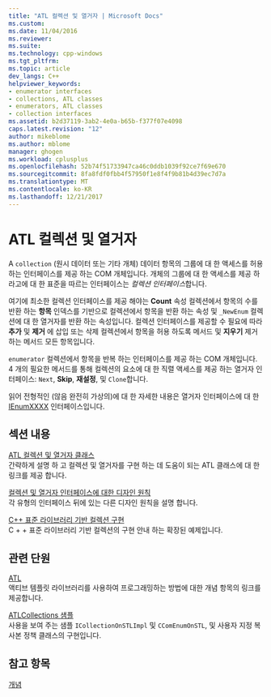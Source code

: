 ```yaml
---
title: "ATL 컬렉션 및 열거자 | Microsoft Docs"
ms.custom: 
ms.date: 11/04/2016
ms.reviewer: 
ms.suite: 
ms.technology: cpp-windows
ms.tgt_pltfrm: 
ms.topic: article
dev_langs: C++
helpviewer_keywords:
- enumerator interfaces
- collections, ATL classes
- enumerators, ATL classes
- collection interfaces
ms.assetid: b2d37119-3ab2-4e0a-b65b-f377f07e4098
caps.latest.revision: "12"
author: mikeblome
ms.author: mblome
manager: ghogen
ms.workload: cplusplus
ms.openlocfilehash: 52b74f51733947ca46c0ddb1039f92ce7f69e670
ms.sourcegitcommit: 8fa8fdf0fbb4f57950f1e8f4f9b81b4d39ec7d7a
ms.translationtype: MT
ms.contentlocale: ko-KR
ms.lasthandoff: 12/21/2017
---
```

# <a name="atl-collections-and-enumerators"></a>ATL 컬렉션 및 열거자
A `collection` (원시 데이터 또는 기타 개체) 데이터 항목의 그룹에 대 한 액세스를 허용 하는 인터페이스를 제공 하는 COM 개체입니다. 개체의 그룹에 대 한 액세스를 제공 하 라고에 대 한 표준을 따르는 인터페이스는 *컬렉션 인터페이스*합니다.  
  
 여기에 최소한 컬렉션 인터페이스를 제공 해야는 **Count** 속성 컬렉션에서 항목의 수를 반환 하는 **항목** 인덱스를 기반으로 컬렉션에서 항목을 반환 하는 속성 및 `_NewEnum` 컬렉션에 대 한 열거자를 반환 하는 속성입니다. 컬렉션 인터페이스를 제공할 수 필요에 따라 **추가** 및 **제거** 에 삽입 또는 삭제 컬렉션에서 항목을 허용 하도록 메서드 및 **지우기** 제거 하는 메서드 모든 항목입니다.  
  
 `enumerator` 컬렉션에서 항목을 반복 하는 인터페이스를 제공 하는 COM 개체입니다. 4 개의 필요한 메서드를 통해 컬렉션의 요소에 대 한 직렬 액세스를 제공 하는 열거자 인터페이스: `Next`, **Skip**, **재설정**, 및 `Clone`합니다.  
  
 읽어 전형적인 (않음 완전히 가상의)에 대 한 자세한 내용은 열거자 인터페이스에 대 한 [IEnumXXXX](https://msdn.microsoft.com/library/ms680089.aspx) 인터페이스입니다.  
  
## <a name="in-this-section"></a>섹션 내용  
 [ATL 컬렉션 및 열거자 클래스](../atl/atl-collection-and-enumerator-classes.md)  
 간략하게 설명 하 고 컬렉션 및 열거자를 구현 하는 데 도움이 되는 ATL 클래스에 대 한 링크를 제공 합니다.  
  
 [컬렉션 및 열거자 인터페이스에 대한 디자인 원칙](../atl/design-principles-for-collection-and-enumerator-interfaces.md)  
 각 유형의 인터페이스 뒤에 있는 다른 디자인 원칙을 설명 합니다.  
  
 [C++ 표준 라이브러리 기반 컬렉션 구현](../atl/implementing-an-stl-based-collection.md)  
 C + + 표준 라이브러리 기반 컬렉션의 구현 안내 하는 확장된 예제입니다.  
  
## <a name="related-sections"></a>관련 단원  
 [ATL](../atl/active-template-library-atl-concepts.md)  
 액티브 템플릿 라이브러리를 사용하여 프로그래밍하는 방법에 대한 개념 항목의 링크를 제공합니다.  
  
 [ATLCollections 샘플](../visual-cpp-samples.md)  
 사용을 보여 주는 샘플 `ICollectionOnSTLImpl` 및 `CComEnumOnSTL`, 및 사용자 지정 복사본 정책 클래스의 구현입니다.  
  
## <a name="see-also"></a>참고 항목  
 [개념](../atl/active-template-library-atl-concepts.md)

